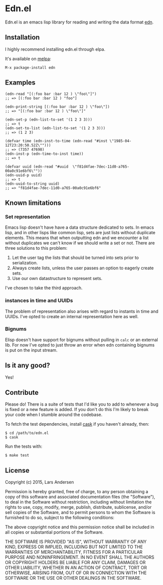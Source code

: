 # Edn.el

Edn.el is an emacs lisp library for reading and writing the data
format [edn](https://github.com/edn-format/edn).

## Installation

I highly recommend installing edn.el through elpa.

It's available on [melpa](http://melpa.milkbox.net/):

    M-x package-install edn

## Examples
```elisp
(edn-read "[(:foo bar :bar 12 ) \"foo\"]")
;; => [(:foo bar :bar 12 ) "foo"]

(edn-print-string [(:foo bar :bar 12 ) \"foo\"])
;; => "[(:foo bar :bar 12 ) \"foo\"]"

(edn-set-p (edn-list-to-set '(1 2 3 3)))
;; => t
(edn-set-to-list (edn-list-to-set '(1 2 3 3)))
;; => (1 2 3)

(defvar time (edn-inst-to-time (edn-read "#inst \"1985-04-12T23:20:50.52Z\"")))
;; => (7357 47698)
(edn-inst-p (edn-time-to-inst time))
;; => t

(defvar uuid (edn-read "#uuid  \"f81d4fae-7dec-11d0-a765-00a0c91e6bf6\""))
(edn-uuid-p uuid)
;; => t
(edn-uuid-to-string uuid)
;; => "f81d4fae-7dec-11d0-a765-00a0c91e6bf6"
```

## Known limitations

### Set representation

Emacs lisp doesn't have have a data structure dedicated to sets.  In emacs lisp, and in other lisps like common lisp, sets are just lists without duplicate elements.  This means that when outputting edn and we encounter a list without duplicates we can't know if we should write a set or not.  There are three solutions to this problem:

1. Let the user tag the lists that should be turned into sets prior to serialization.
2. Always create lists, unless the user passes an option to eagerly create sets.
3. Use our own datastructure to represent sets.

I've chosen to take the third approach.

### instances in time and UUIDs

The problem of representation also arises with regard to instants in time and UUIDs.  I've opted to create an internal representation here as well.

### Bignums

Elisp doesn't have support for bignums without pulling in `calc` or an external lib.  For now I've opted to just throw an error when edn containing bignums is put on the input stream.

## Is it any good?

Yes!

## Contribute

Please do!  There is a suite of tests that I'd like you to add to whenever a bug is fixed or a new feature is added.  If you don't do this I'm likely to break your code when I stumble around the codebase.

To fetch the test dependencies, install [cask](https://github.com/rejeep/cask.el) if you haven't already, then:

    $ cd /path/to/edn.el
    $ cask

Run the tests with:

    $ make test

## License

Copyright (c)  2015, Lars Andersen

Permission is hereby granted, free of charge, to any person obtaining a copy
of this software and associated documentation files (the "Software"), to deal
in the Software without restriction, including without limitation the rights
to use, copy, modify, merge, publish, distribute, sublicense, and/or sell
copies of the Software, and to permit persons to whom the Software is
furnished to do so, subject to the following conditions:

The above copyright notice and this permission notice shall be included in
all copies or substantial portions of the Software.

THE SOFTWARE IS PROVIDED "AS IS", WITHOUT WARRANTY OF ANY KIND, EXPRESS OR
IMPLIED, INCLUDING BUT NOT LIMITED TO THE WARRANTIES OF MERCHANTABILITY,
FITNESS FOR A PARTICULAR PURPOSE AND NONINFRINGEMENT. IN NO EVENT SHALL THE
AUTHORS OR COPYRIGHT HOLDERS BE LIABLE FOR ANY CLAIM, DAMAGES OR OTHER
LIABILITY, WHETHER IN AN ACTION OF CONTRACT, TORT OR OTHERWISE, ARISING FROM,
OUT OF OR IN CONNECTION WITH THE SOFTWARE OR THE USE OR OTHER DEALINGS IN
THE SOFTWARE.

